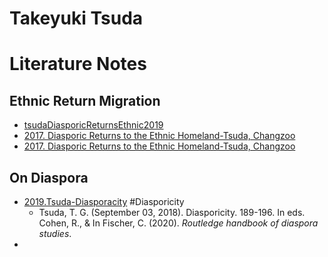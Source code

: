 # Takeyuki Tsuda

# Literature Notes

## Ethnic Return Migration
- [tsudaDiasporicReturnsEthnic2019](tsudaDiasporicReturnsEthnic2019)
- [2017. Diasporic Returns to the Ethnic Homeland-Tsuda, Changzoo](002.Literature%20Notes/2017.%20Diasporic%20Returns%20to%20the%20Ethnic%20Homeland-Tsuda,%20Changzoo.md)
- [2017. Diasporic Returns to the Ethnic Homeland-Tsuda, Changzoo](002.Literature%20Notes/2017.%20Diasporic%20Returns%20to%20the%20Ethnic%20Homeland-Tsuda,%20Changzoo.md)


## On Diaspora
- [2019.Tsuda-Diasporacity](002.Literature%20Notes/2019.Tsuda-Diasporacity.md) #Diasporicity 
	- Tsuda, T. G. (September 03, 2018). Diasporicity. 189-196. In eds. Cohen, R., & In Fischer, C. (2020). _Routledge handbook of diaspora studies_.
- 